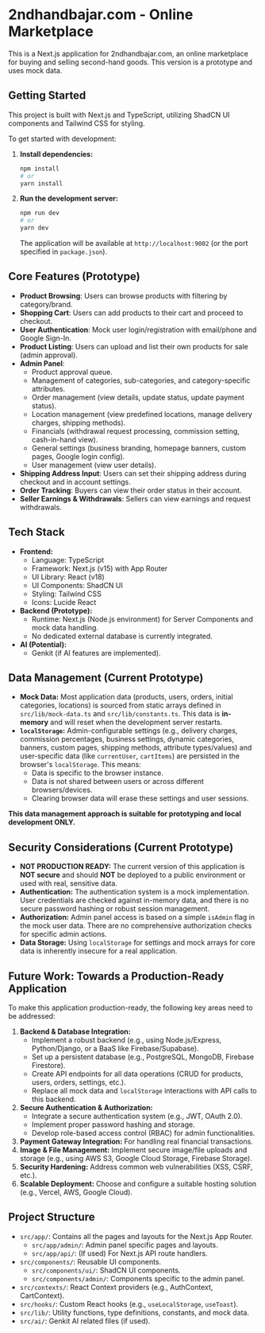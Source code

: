 
# 2ndhandbajar.com - Online Marketplace

This is a Next.js application for 2ndhandbajar.com, an online marketplace for buying and selling second-hand goods. This version is a prototype and uses mock data.

## Getting Started

This project is built with Next.js and TypeScript, utilizing ShadCN UI components and Tailwind CSS for styling.

To get started with development:

1.  **Install dependencies:**
    ```bash
    npm install
    # or
    yarn install
    ```

2.  **Run the development server:**
    ```bash
    npm run dev
    # or
    yarn dev
    ```
    The application will be available at `http://localhost:9002` (or the port specified in `package.json`).

## Core Features (Prototype)

*   **Product Browsing**: Users can browse products with filtering by category/brand.
*   **Shopping Cart**: Users can add products to their cart and proceed to checkout.
*   **User Authentication**: Mock user login/registration with email/phone and Google Sign-In.
*   **Product Listing**: Users can upload and list their own products for sale (admin approval).
*   **Admin Panel**:
    *   Product approval queue.
    *   Management of categories, sub-categories, and category-specific attributes.
    *   Order management (view details, update status, update payment status).
    *   Location management (view predefined locations, manage delivery charges, shipping methods).
    *   Financials (withdrawal request processing, commission setting, cash-in-hand view).
    *   General settings (business branding, homepage banners, custom pages, Google login config).
    *   User management (view user details).
*   **Shipping Address Input**: Users can set their shipping address during checkout and in account settings.
*   **Order Tracking**: Buyers can view their order status in their account.
*   **Seller Earnings & Withdrawals**: Sellers can view earnings and request withdrawals.

## Tech Stack

*   **Frontend:**
    *   Language: TypeScript
    *   Framework: Next.js (v15) with App Router
    *   UI Library: React (v18)
    *   UI Components: ShadCN UI
    *   Styling: Tailwind CSS
    *   Icons: Lucide React
*   **Backend (Prototype):**
    *   Runtime: Next.js (Node.js environment) for Server Components and mock data handling.
    *   No dedicated external database is currently integrated.
*   **AI (Potential):**
    *   Genkit (if AI features are implemented).

## Data Management (Current Prototype)

*   **Mock Data:** Most application data (products, users, orders, initial categories, locations) is sourced from static arrays defined in `src/lib/mock-data.ts` and `src/lib/constants.ts`. This data is **in-memory** and will reset when the development server restarts.
*   **`localStorage`:** Admin-configurable settings (e.g., delivery charges, commission percentages, business settings, dynamic categories, banners, custom pages, shipping methods, attribute types/values) and user-specific data (like `currentUser`, `cartItems`) are persisted in the browser's `localStorage`. This means:
    *   Data is specific to the browser instance.
    *   Data is not shared between users or across different browsers/devices.
    *   Clearing browser data will erase these settings and user sessions.

**This data management approach is suitable for prototyping and local development ONLY.**

## Security Considerations (Current Prototype)

*   **NOT PRODUCTION READY:** The current version of this application is **NOT secure** and should **NOT** be deployed to a public environment or used with real, sensitive data.
*   **Authentication:** The authentication system is a mock implementation. User credentials are checked against in-memory data, and there is no secure password hashing or robust session management.
*   **Authorization:** Admin panel access is based on a simple `isAdmin` flag in the mock user data. There are no comprehensive authorization checks for specific admin actions.
*   **Data Storage:** Using `localStorage` for settings and mock arrays for core data is inherently insecure for a real application.

## Future Work: Towards a Production-Ready Application

To make this application production-ready, the following key areas need to be addressed:

1.  **Backend & Database Integration:**
    *   Implement a robust backend (e.g., using Node.js/Express, Python/Django, or a BaaS like Firebase/Supabase).
    *   Set up a persistent database (e.g., PostgreSQL, MongoDB, Firebase Firestore).
    *   Create API endpoints for all data operations (CRUD for products, users, orders, settings, etc.).
    *   Replace all mock data and `localStorage` interactions with API calls to this backend.
2.  **Secure Authentication & Authorization:**
    *   Integrate a secure authentication system (e.g., JWT, OAuth 2.0).
    *   Implement proper password hashing and storage.
    *   Develop role-based access control (RBAC) for admin functionalities.
3.  **Payment Gateway Integration:** For handling real financial transactions.
4.  **Image & File Management:** Implement secure image/file uploads and storage (e.g., using AWS S3, Google Cloud Storage, Firebase Storage).
5.  **Security Hardening:** Address common web vulnerabilities (XSS, CSRF, etc.).
6.  **Scalable Deployment:** Choose and configure a suitable hosting solution (e.g., Vercel, AWS, Google Cloud).

## Project Structure

*   `src/app/`: Contains all the pages and layouts for the Next.js App Router.
    *   `src/app/admin/`: Admin panel specific pages and layouts.
    *   `src/app/api/`: (If used) For Next.js API route handlers.
*   `src/components/`: Reusable UI components.
    *   `src/components/ui/`: ShadCN UI components.
    *   `src/components/admin/`: Components specific to the admin panel.
*   `src/contexts/`: React Context providers (e.g., AuthContext, CartContext).
*   `src/hooks/`: Custom React hooks (e.g., `useLocalStorage`, `useToast`).
*   `src/lib/`: Utility functions, type definitions, constants, and mock data.
*   `src/ai/`: Genkit AI related files (if used).
```# 2ndhandbajar-frontend
